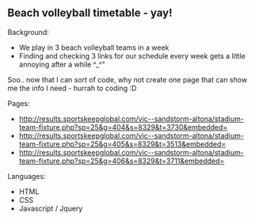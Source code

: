 ## Beach volleyball timetable - yay! ##

Background: 
- We play in 3 beach volleyball teams in a week
- Finding and checking 3 links for our schedule every week gets a little annoying after a while ^_^"

Soo.. now that I can sort of code, why not create one page that can show me the info I need - hurrah to coding :D

Pages: 
- http://results.sportskeepglobal.com/vic--sandstorm-altona/stadium-team-fixture.php?sp=25&g=404&s=8329&t=3730&embedded=
- http://results.sportskeepglobal.com/vic--sandstorm-altona/stadium-team-fixture.php?sp=25&g=405&s=8329&t=3513&embedded=
- http://results.sportskeepglobal.com/vic--sandstorm-altona/stadium-team-fixture.php?sp=25&g=406&s=8329&t=3711&embedded=


Languages: 
- HTML
- CSS
- Javascript / Jquery
